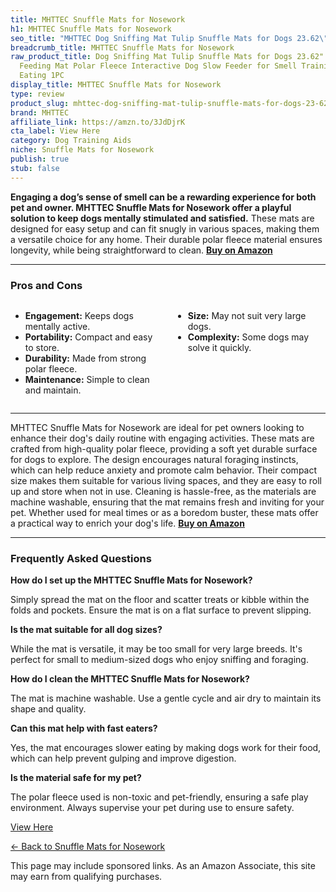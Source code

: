 ```yaml
---
title: MHTTEC Snuffle Mats for Nosework
h1: MHTTEC Snuffle Mats for Nosework
seo_title: "MHTTEC Dog Sniffing Mat Tulip Snuffle Mats for Dogs 23.62\"\u2026"
breadcrumb_title: MHTTEC Snuffle Mats for Nosework
raw_product_title: Dog Sniffing Mat Tulip Snuffle Mats for Dogs 23.62" x 15.75" Nosework
  Feeding Mat Polar Fleece Interactive Dog Slow Feeder for Smell Training and Slow
  Eating 1PC
display_title: MHTTEC Snuffle Mats for Nosework
type: review
product_slug: mhttec-dog-sniffing-mat-tulip-snuffle-mats-for-dogs-23-62-x-15-75-nosew-7cc263d9
brand: MHTTEC
affiliate_link: https://amzn.to/3JdDjrK
cta_label: View Here
category: Dog Training Aids
niche: Snuffle Mats for Nosework
publish: true
stub: false
---
```


<div id="intro" class="full-width">
  <p><strong>Engaging a dog’s sense of smell can be a rewarding experience for both pet and owner. MHTTEC Snuffle Mats for Nosework offer a playful solution to keep dogs mentally stimulated and satisfied.</strong> These mats are designed for easy setup and can fit snugly in various spaces, making them a versatile choice for any home. Their durable polar fleece material ensures longevity, while being straightforward to clean. <a href="https://amzn.to/3JdDjrK" rel="nofollow sponsored noopener" target="_blank"><strong>Buy on Amazon</strong></a></p>
</div>

<hr />
<h3 id="pros-cons">Pros and Cons</h3>
<div class="pc-grid" style="display:grid;grid-template-columns:1fr 1fr;gap:16px;">
  <ul>
    <li><strong>Engagement:</strong> Keeps dogs mentally active.</li>
    <li><strong>Portability:</strong> Compact and easy to store.</li>
    <li><strong>Durability:</strong> Made from strong polar fleece.</li>
    <li><strong>Maintenance:</strong> Simple to clean and maintain.</li>
  </ul>
  <ul>
    <li><strong>Size:</strong> May not suit very large dogs.</li>
    <li><strong>Complexity:</strong> Some dogs may solve it quickly.</li>
  </ul>
</div>
<hr />

<div class="full-width">
  <p>MHTTEC Snuffle Mats for Nosework are ideal for pet owners looking to enhance their dog's daily routine with engaging activities. These mats are crafted from high-quality polar fleece, providing a soft yet durable surface for dogs to explore. The design encourages natural foraging instincts, which can help reduce anxiety and promote calm behavior. Their compact size makes them suitable for various living spaces, and they are easy to roll up and store when not in use. Cleaning is hassle-free, as the materials are machine washable, ensuring that the mat remains fresh and inviting for your pet. Whether used for meal times or as a boredom buster, these mats offer a practical way to enrich your dog's life. <a href="https://amzn.to/3JdDjrK" rel="nofollow sponsored noopener" target="_blank"><strong>Buy on Amazon</strong></a></p>
</div>

<hr />
<h3 id="faqs">Frequently Asked Questions</h3>

<p><strong>How do I set up the MHTTEC Snuffle Mats for Nosework?</strong></p>
<p>Simply spread the mat on the floor and scatter treats or kibble within the folds and pockets. Ensure the mat is on a flat surface to prevent slipping.</p>

<p><strong>Is the mat suitable for all dog sizes?</strong></p>
<p>While the mat is versatile, it may be too small for very large breeds. It's perfect for small to medium-sized dogs who enjoy sniffing and foraging.</p>

<p><strong>How do I clean the MHTTEC Snuffle Mats for Nosework?</strong></p>
<p>The mat is machine washable. Use a gentle cycle and air dry to maintain its shape and quality.</p>

<p><strong>Can this mat help with fast eaters?</strong></p>
<p>Yes, the mat encourages slower eating by making dogs work for their food, which can help prevent gulping and improve digestion.</p>

<p><strong>Is the material safe for my pet?</strong></p>
<p>The polar fleece used is non-toxic and pet-friendly, ensuring a safe play environment. Always supervise your pet during use to ensure safety.</p>
<p><a class="btn" href="https://amzn.to/3JdDjrK" target="_blank" rel="nofollow sponsored noopener">View Here</a></p>
<p><a href="/roundups/dog-training-aids/snuffle-mats-for-nosework/">← Back to Snuffle Mats for Nosework</a></p>
<aside class="disclosure">This page may include sponsored links. As an Amazon Associate, this site may earn from qualifying purchases.</aside>
